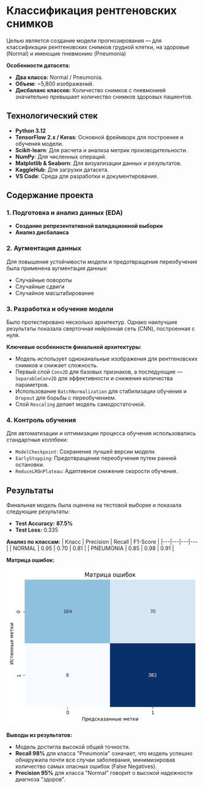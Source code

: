 # Классификация рентгеновских снимков

Целью является создание модели прогнозирования — для классификации рентгеновских снимков грудной клетки, на здоровые (Normal) и имеющие пневмонию (Pneumonia)

**Особенности датасета:**
- **Два класса:** Normal / Pneumonia.
- **Объем:** ~5,800 изображений.
- **Дисбаланс классов:** Количество снимков с пневмонией значительно превышает количество снимков здоровых пациентов.

## Технологический стек
- **Python 3.12**
- **TensorFlow 2.x / Keras**: Основной фреймворк для построения и обучения модели.
- **Scikit-learn**: Для расчета и анализа метрик производительности.
- **NumPy**: Для численных операций.
- **Matplotlib & Seaborn**: Для визуализации данных и результатов.
- **KaggleHub**: Для загрузки датасета.
- **VS Code**: Среда для разработки и документирования.

## Содержание проекта

### 1. Подготовка и анализ данных (EDA)
- **Создание репрезентативной валидационной выборки**
- **Анализ дисбаланса**

### 2. Аугментация данных
Для повышения устойчивости модели и предотвращения переобучения была применена аугментация данных:
- Случайные повороты
- Случайные сдвиги
- Случайное масштабирование

### 3. Разработка и обучение модели
Было протестировано несколько архитектур. Однако наилучшие результаты показала  сверточная нейронная сеть (CNN), построенная с нуля.

**Ключевые особенности финальной архитектуры:**
- Модель использует одноканальные изображения для рентгеновских снимков и снижает сложность.
- Первый слой `Conv2D` для базовых признаков, а последующие — `SeparableConv2D` для эффективности и снижения количества параметров.
- Использование `BatchNormalization` для стабилизации обучения и `Dropout` для борьбы с переобучением.
- Слой `Rescaling` делает модель самодостаточной.

### 4. Контроль обучения
Для автоматизации и оптимизации процесса обучения использовались стандартные коллбеки:
- `ModelCheckpoint`: Сохранение лучшей версии модели.
- `EarlyStopping`: Предотвращение переобучения путем ранней остановки.
- `ReduceLROnPlateau`: Адаптивное снижение скорости обучения.

## Результаты

Финальная модель была оценена на тестовой выборке и показала следующие результаты:

- **Test Accuracy:** **87.5%**
- **Test Loss:** 0.335

**Анализ по классам:**
| Класс | Precision | Recall | F1-Score |
|---|---|---|---|
| NORMAL | 0.95 | 0.70 | 0.81 |
| PNEUMONIA | 0.85 | 0.98 | 0.91 |

**Матрица ошибок:**

![Confusion Matrix](files/matrix.png)

**Выводы из результатов:**
- Модель достигла высокой общей точности.
- **Recall 98%** для класса "Pneumonia" означает, что модель успешно обнаружила почти все случаи заболевания, минимизировав количество самых опасных ошибок (False Negatives).
- **Precision 95%** для класса "Normal" говорит о высокой надежности диагноза "здоров".
